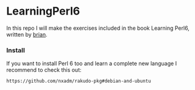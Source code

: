 # LearningPerl6

In this repo I will make the exercises included in the book Learning Perl6, written by [brian](https://github.com/briandfoy).

### Install

If you want to install Perl 6 too and learn a complete new language I recommend to check this out:

```
https://github.com/nxadm/rakudo-pkg#debian-and-ubuntu
```
